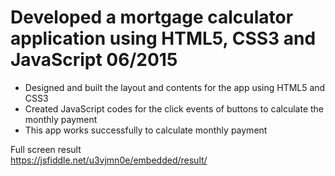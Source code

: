 #	Developed a mortgage calculator application using HTML5, CSS3 and JavaScript                   06/2015
*	Designed and built the layout and contents for the app using HTML5 and CSS3 
*	Created  JavaScript codes for the click events of buttons to calculate the monthly payment
* This app works successfully to calculate monthly payment


Full screen result  
https://jsfiddle.net/u3vjmn0e/embedded/result/
 
